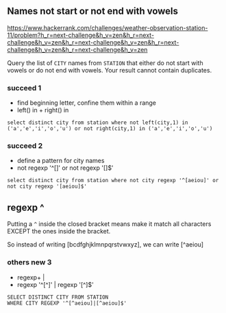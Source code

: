 ## Names not start or not end with vowels

https://www.hackerrank.com/challenges/weather-observation-station-11/problem?h_r=next-challenge&h_v=zen&h_r=next-challenge&h_v=zen&h_r=next-challenge&h_v=zen&h_r=next-challenge&h_v=zen&h_r=next-challenge&h_v=zen

Query the list of `CITY` names from `STATION` that either do not start with vowels or do not end with vowels. Your result cannot contain duplicates.

### succeed 1
* find beginning letter, confine them within a range
* left() in + right() in
```mysql
select distinct city from station where not left(city,1) in ('a','e','i','o','u') or not right(city,1) in ('a','e','i','o','u') 
```

### succeed 2
* define a pattern for city names
* not regexp '^[]' or not regexp '[]$'
```mysql
select distinct city from station where not city regexp '^[aeiou]' or not city regexp '[aeiou]$'
```

## regexp ^
Putting a `^` inside the closed bracket means make it match all characters EXCEPT the ones inside the bracket. 

So instead of writing [bcdfghjklmnpqrstvwxyz], we can write [^aeiou]

### others new 3
* regexp+ |
* regexp '^[^]' | regexp '[^]$' 
```mysql
SELECT DISTINCT CITY FROM STATION
WHERE CITY REGEXP '^[^aeiou]|[^aeiou]$'
```

